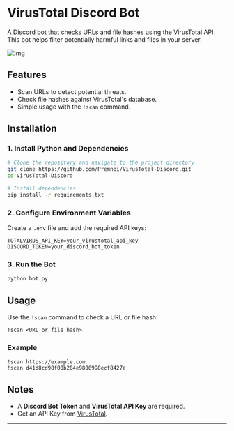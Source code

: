 # VirusTotal Discord Bot

A Discord bot that checks URLs and file hashes using the VirusTotal API. This bot helps filter potentially harmful links and files in your server.

![img](https://media.discordapp.net/attachments/1260613480545915001/1373549373748809739/image.png?ex=682ad10a&is=68297f8a&hm=c40a803aec90149f2d4462a31a2e6b58701240750d4de0b5e314bb2e79629ef5&=&format=webp&quality=lossless)

## Features
- Scan URLs to detect potential threats.
- Check file hashes against VirusTotal's database.
- Simple usage with the `!scan` command.

## Installation

### 1. Install Python and Dependencies
```bash
# Clone the repository and navigate to the project directory
git clone https://github.com/Premnoi/VirusTotal-Discord.git  
cd VirusTotal-Discord

# Install dependencies
pip install -r requirements.txt
```

### 2. Configure Environment Variables
Create a `.env` file and add the required API keys:
```plaintext
TOTALVIRUS_API_KEY=your_virustotal_api_key
DISCORD_TOKEN=your_discord_bot_token
```

### 3. Run the Bot
```bash
python bot.py
```

## Usage
Use the `!scan` command to check a URL or file hash:
```plaintext
!scan <URL or file hash>
```

### Example
```plaintext
!scan https://example.com
!scan d41d8cd98f00b204e9800998ecf8427e
```

## Notes
- A **Discord Bot Token** and **VirusTotal API Key** are required.
- Get an API Key from [VirusTotal](https://www.virustotal.com/gui/join-us).

 ---
<br />
<br />



